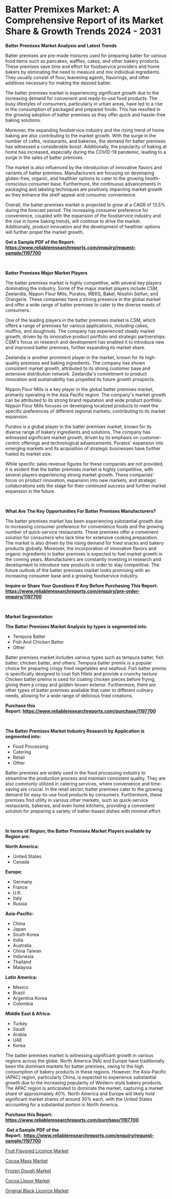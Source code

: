 <p><h1>Batter Premixes Market: A Comprehensive Report of its Market Share & Growth Trends 2024 - 2031</h1></p><p><strong>Batter Premixes Market Analysis and Latest Trends</strong></p>
<p><p>Batter premixes are pre-made mixtures used for preparing batter for various food items such as pancakes, waffles, cakes, and other bakery products. These premixes save time and effort for foodservice providers and home bakers by eliminating the need to measure and mix individual ingredients. They usually consist of flour, leavening agents, flavorings, and other additives necessary for making the desired batter.</p><p>The batter premixes market is experiencing significant growth due to the increasing demand for convenient and ready-to-use food products. The busy lifestyles of consumers, particularly in urban areas, have led to a rise in the consumption of packaged and prepared foods. This has resulted in the growing adoption of batter premixes as they offer quick and hassle-free baking solutions.</p><p>Moreover, the expanding foodservice industry and the rising trend of home baking are also contributing to the market growth. With the surge in the number of cafes, restaurants, and bakeries, the demand for batter premixes has witnessed a considerable boost. Additionally, the popularity of baking at home has increased, especially during the COVID-19 pandemic, leading to a surge in the sales of batter premixes.</p><p>The market is also influenced by the introduction of innovative flavors and variants of batter premixes. Manufacturers are focusing on developing gluten-free, organic, and healthier options to cater to the growing health-conscious consumer base. Furthermore, the continuous advancements in packaging and labeling techniques are positively impacting market growth as they enhance the shelf appeal and consumer convenience.</p><p>Overall, the batter premixes market is projected to grow at a CAGR of 13.5% during the forecast period. The increasing consumer preference for convenience, coupled with the expansion of the foodservice industry and the rise in home baking trends, will continue to drive the market. Additionally, product innovation and the development of healthier options will further propel the market growth.</p></p>
<p><strong>Get a Sample PDF of the Report:&nbsp; <a href="https://www.reliableresearchreports.com/enquiry/request-sample/1197700">https://www.reliableresearchreports.com/enquiry/request-sample/1197700</a></strong></p>
<p>&nbsp;</p>
<p><strong>Batter Premixes Major Market Players</strong></p>
<p><p>The batter premixes market is highly competitive, with several key players dominating the industry. Some of the major market players include CSM, Zeelandia, Nippon Flour Mills, Puratos, IREKS, Bakel, Nisshin Seifun, and Orangerie. These companies have a strong presence in the global market and offer a wide range of batter premixes to cater to the diverse needs of consumers.</p><p>One of the leading players in the batter premixes market is CSM, which offers a range of premixes for various applications, including cakes, muffins, and doughnuts. The company has experienced steady market growth, driven by its innovative product portfolio and strategic partnerships. CSM's focus on research and development has enabled it to introduce new and improved batter premixes, further expanding its market share.</p><p>Zeelandia is another prominent player in the market, known for its high-quality premixes and baking ingredients. The company has shown consistent market growth, attributed to its strong customer base and extensive distribution network. Zeelandia's commitment to product innovation and sustainability has propelled its future growth prospects.</p><p>Nippon Flour Mills is a key player in the global batter premixes market, primarily operating in the Asia Pacific region. The company's market growth can be attributed to its strong brand reputation and wide product portfolio. Nippon Flour Mills focuses on developing localized products to meet the specific preferences of different regional markets, contributing to its market expansion.</p><p>Puratos is a global player in the batter premixes market, known for its diverse range of bakery ingredients and solutions. The company has witnessed significant market growth, driven by its emphasis on customer-centric offerings and technological advancements. Puratos' expansion into emerging markets and its acquisition of strategic businesses have further fueled its market size.</p><p>While specific sales revenue figures for these companies are not provided, it is evident that the batter premixes market is highly competitive, with several players experiencing strong market growth. These companies' focus on product innovation, expansion into new markets, and strategic collaborations sets the stage for their continued success and further market expansion in the future.</p></p>
<p>&nbsp;</p>
<p><strong>What Are The Key Opportunities For Batter Premixes Manufacturers?</strong></p>
<p><p>The batter premixes market has been experiencing substantial growth due to increasing consumer preference for convenience foods and the growing number of quick-service restaurants. These premixes offer a convenient solution for consumers who lack time for extensive cooking preparation. The market is also driven by the rising demand for fried snacks and bakery products globally. Moreover, the incorporation of innovative flavors and organic ingredients in batter premixes is expected to fuel market growth in the coming years. Manufacturers are constantly investing in research and development to introduce new products in order to stay competitive. The future outlook of the batter premixes market looks promising with an increasing consumer base and a growing foodservice industry.</p></p>
<p><strong>Inquire or Share Your Questions If Any Before Purchasing This Report: <a href="https://www.reliableresearchreports.com/enquiry/pre-order-enquiry/1197700">https://www.reliableresearchreports.com/enquiry/pre-order-enquiry/1197700</a></strong></p>
<p>&nbsp;</p>
<p><strong>Market Segmentation</strong></p>
<p><strong>The Batter Premixes Market Analysis by types is segmented into:</strong></p>
<p><ul><li>Tempura Batter</li><li>Fish And Chicken Batter</li><li>Other</li></ul></p>
<p><p>Batter premixes market includes various types such as tempura batter, fish batter, chicken batter, and others. Tempura batter premix is a popular choice for preparing crispy fried vegetables and seafood. Fish batter premix is specifically designed to coat fish fillets and provide a crunchy texture. Chicken batter premix is used for coating chicken pieces before frying, giving them a crispy and golden-brown exterior. Furthermore, there are other types of batter premixes available that cater to different culinary needs, allowing for a wide range of delicious fried creations.</p></p>
<p><strong>Purchase this Report:&nbsp;<a href="https://www.reliableresearchreports.com/purchase/1197700">https://www.reliableresearchreports.com/purchase/1197700</a></strong></p>
<p>&nbsp;</p>
<p><strong>The Batter Premixes Market Industry Research by Application is segmented into:</strong></p>
<p><ul><li>Food Processing</li><li>Catering</li><li>Retail</li><li>Other</li></ul></p>
<p><p>Batter premixes are widely used in the food processing industry to streamline the production process and maintain consistent quality. They are also commonly utilized in catering services, where convenience and time-saving are crucial. In the retail sector, batter premixes cater to the growing demand for easy-to-use food products by consumers. Furthermore, these premixes find utility in various other markets, such as quick-service restaurants, bakeries, and even home kitchens, providing a convenient solution for preparing a variety of batter-based dishes with minimal effort.</p></p>
<p>&nbsp;</p>
<p><strong>In terms of Region, the Batter Premixes Market Players available by Region are:</strong></p>
<p>
    <p> <strong> North America: </strong>
        <ul>
            <li>United States</li>
            <li>Canada</li>
        </ul>
        </p> 
    <p> <strong> Europe: </strong>
        <ul>
            <li>Germany</li>
            <li>France</li>
            <li>U.K.</li>
            <li>Italy</li>
            <li>Russia</li>
        </ul>
        </p> 
    <p> <strong> Asia-Pacific: </strong>
        <ul>
            <li>China</li>
            <li>Japan</li>
            <li>South Korea</li>
            <li>India</li>
            <li>Australia</li>
            <li>China Taiwan</li>
            <li>Indonesia</li>
            <li>Thailand</li>
            <li>Malaysia</li>
        </ul>
        </p> 
    <p> <strong> Latin America: </strong>
        <ul>
            <li>Mexico</li>
            <li>Brazil</li>
            <li>Argentina Korea</li>
            <li>Colombia</li>
        </ul>
        </p> 
    <p> <strong> Middle East & Africa: </strong>
        <ul>
            <li>Turkey</li>
            <li>Saudi</li>
            <li>Arabia</li>
            <li>UAE</li>
            <li>Korea</li>
        </ul>
    </p>
    </p>
<p><p>The batter premixes market is witnessing significant growth in various regions across the globe. North America (NA) and Europe have traditionally been the dominant markets for batter premixes, owing to the high consumption of bakery products in these regions. However, the Asia-Pacific (APAC) region, particularly China, is expected to experience substantial growth due to the increasing popularity of Western-style bakery products. The APAC region is anticipated to dominate the market, capturing a market share of approximately 40%. North America and Europe will likely hold significant market shares of around 30% each, with the United States accounting for a substantial portion in North America.</p></p>
<p><strong>Purchase this Report: <a href="https://www.reliableresearchreports.com/purchase/1197700">https://www.reliableresearchreports.com/purchase/1197700</a></strong></p>
<p>&nbsp;<strong>Get a Sample PDF of the Report:&nbsp;&nbsp;<a href="https://www.reliableresearchreports.com/enquiry/request-sample/1197700">https://www.reliableresearchreports.com/enquiry/request-sample/1197700</a></strong></p>
<p><strong></strong></p>
<p><p><a href="https://github.com/scarol104/Market-Research-Report-List-2/blob/main/fruit-flavored-licorice-market.md">Fruit Flavored Licorice Market</a></p><p><a href="https://github.com/maliyahmorrow6654/Market-Research-Report-List-2/blob/main/cocoa-mass-market.md">Cocoa Mass Market</a></p><p><a href="https://github.com/abdelrhmankishk22/Market-Research-Report-List-2/blob/main/frozen-dough-market.md">Frozen Dough Market</a></p><p><a href="https://github.com/dzharov81/Market-Research-Report-List-2/blob/main/cocoa-liquor-market.md">Cocoa Liquor Market</a></p><p><a href="https://github.com/deliacustodio40/Market-Research-Report-List-2/blob/main/original-black-licorice-market.md">Original Black Licorice Market</a></p></p>
